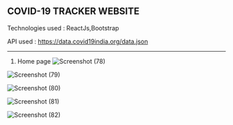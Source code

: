 COVID-19 TRACKER WEBSITE
---------------------------------------------------
Technologies used : ReactJs,Bootstrap

API used : https://data.covid19india.org/data.json

----------------------------------------------------
1) Home page
![Screenshot (78)](https://user-images.githubusercontent.com/97245908/179360465-3496133a-5f91-4a86-a601-7d579ddf1041.png)

![Screenshot (79)](https://user-images.githubusercontent.com/97245908/179360516-9fffb1fb-d3fe-4a17-9067-c87053fe0eb8.png)

![Screenshot (80)](https://user-images.githubusercontent.com/97245908/179360531-a92f4601-de8a-45d8-abc3-ee307287d49d.png)

![Screenshot (81)](https://user-images.githubusercontent.com/97245908/179360545-ccb8e389-0622-413f-ac9c-21020975a074.png)

![Screenshot (82)](https://user-images.githubusercontent.com/97245908/179360555-5b67ae87-c881-41ea-931f-bea90101c060.png)


